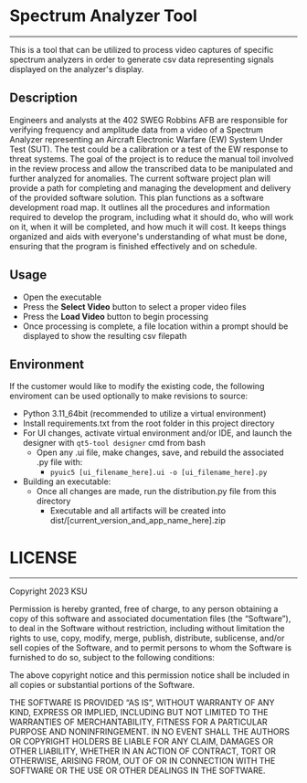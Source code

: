 
# Spectrum Analyzer Tool
___
This is a tool that can be utilized to process video captures of specific spectrum analyzers in order to generate csv data representing signals displayed on the analyzer's display.

## Description
Engineers and analysts at the 402 SWEG Robbins AFB are responsible for verifying frequency and amplitude data from a video of a Spectrum Analyzer representing an Aircraft Electronic Warfare (EW) System Under Test (SUT). The test could be a calibration or a test of the EW response to threat systems. The goal of the project is to reduce the manual toil involved in the review process and allow the transcribed data to be manipulated and further analyzed for anomalies. The current software project plan will provide a path for completing and managing the development and delivery of the provided software solution. This plan functions as a software development road map. It outlines all the procedures and information required to develop the program, including what it should do, who will work on it, when it will be completed, and how much it will cost. It keeps things organized and aids with everyone's understanding of what must be done, ensuring that the program is finished effectively and on schedule.

## Usage
- Open the executable
- Press the **Select Video** button to select a proper video files
- Press the **Load Video** button to begin processing
- Once processing is complete, a file location within a prompt should be displayed to show the resulting csv filepath

## Environment
If the customer would like to modify the existing code, the following enviroment can be used optionally to make revisions to source:

- Python 3.11_64bit (recommended to utilize a virtual environment)
- Install requirements.txt from the root folder in this project directory
- For UI changes, activate virtual environment and/or IDE, and launch the designer with `qt5-tool designer` cmd from bash
  - Open any .ui file, make changes, save, and rebuild the associated .py file with:
    - `pyuic5 [ui_filename_here].ui -o [ui_filename_here].py` 
- Building an executable:
  - Once all changes are made, run the distribution.py file from this directory
    - Executable and all artifacts will be created into dist/[current_version_and_app_name_here].zip

# LICENSE
___
Copyright 2023 KSU

Permission is hereby granted, free of charge, to any person obtaining a copy of this software and associated documentation files (the “Software”), to deal in the Software without restriction, including without limitation the rights to use, copy, modify, merge, publish, distribute, sublicense, and/or sell copies of the Software, and to permit persons to whom the Software is furnished to do so, subject to the following conditions:

The above copyright notice and this permission notice shall be included in all copies or substantial portions of the Software.

THE SOFTWARE IS PROVIDED “AS IS”, WITHOUT WARRANTY OF ANY KIND, EXPRESS OR IMPLIED, INCLUDING BUT NOT LIMITED TO THE WARRANTIES OF MERCHANTABILITY, FITNESS FOR A PARTICULAR PURPOSE AND NONINFRINGEMENT. IN NO EVENT SHALL THE AUTHORS OR COPYRIGHT HOLDERS BE LIABLE FOR ANY CLAIM, DAMAGES OR OTHER LIABILITY, WHETHER IN AN ACTION OF CONTRACT, TORT OR OTHERWISE, ARISING FROM, OUT OF OR IN CONNECTION WITH THE SOFTWARE OR THE USE OR OTHER DEALINGS IN THE SOFTWARE.

